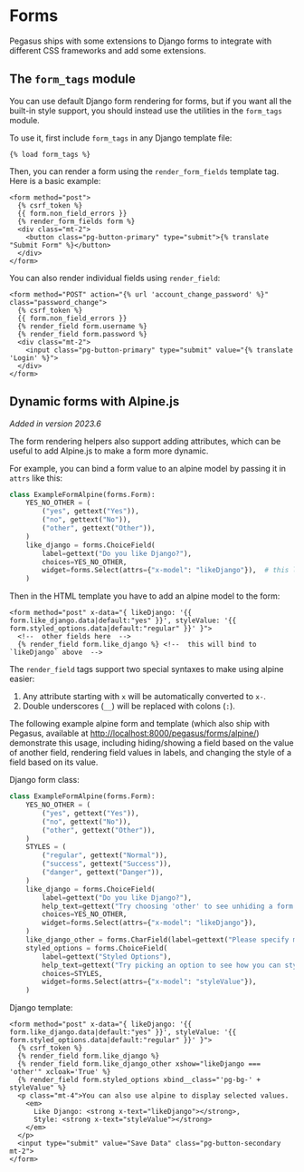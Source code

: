 # Forms

Pegasus ships with some extensions to Django forms to integrate with different CSS frameworks
and add some extensions.

## The `form_tags` module

You can use default Django form rendering for forms, but if you want all the built-in style support,
you should instead use the utilities in the `form_tags` module.

To use it, first include `form_tags` in any Django template file:  

```
{% load form_tags %}
```

Then, you can render a form using the `render_form_fields` template tag.
Here is a basic example:

```django
<form method="post">
  {% csrf_token %}
  {{ form.non_field_errors }}
  {% render_form_fields form %}
  <div class="mt-2">
    <button class="pg-button-primary" type="submit">{% translate "Submit Form" %}</button>
  </div>
</form>
```

You can also render individual fields using `render_field`:

```django
<form method="POST" action="{% url 'account_change_password' %}" class="password_change">
  {% csrf_token %}
  {{ form.non_field_errors }}
  {% render_field form.username %}
  {% render_field form.password %}
  <div class="mt-2">
    <input class="pg-button-primary" type="submit" value="{% translate 'Login' %}">
  </div>
</form>
```

## Dynamic forms with Alpine.js

*Added in version 2023.6*

The form rendering helpers also support adding attributes, which can be useful to add Alpine.js to make
a form more dynamic.

For example, you can bind a form value to an alpine model by passing it in `attrs` like this:

```python
class ExampleFormAlpine(forms.Form):
    YES_NO_OTHER = (
        ("yes", gettext("Yes")),
        ("no", gettext("No")),
        ("other", gettext("Other")),
    )
    like_django = forms.ChoiceField(
        label=gettext("Do you like Django?"),
        choices=YES_NO_OTHER,
        widget=forms.Select(attrs={"x-model": "likeDjango"}),  # this line will bind the value to an alpine model
    )
```

Then in the HTML template you have to add an alpine model to the form:

```django
<form method="post" x-data="{ likeDjango: '{{ form.like_django.data|default:"yes" }}', styleValue: '{{ form.styled_options.data|default:"regular" }}' }">
  <!--  other fields here  -->
  {% render_field form.like_django %} <!--  this will bind to `likeDjango` above  -->
```

The `render_field` tags support two special syntaxes to make using alpine easier:

1. Any attribute starting with `x` will be automatically converted to `x-`.
2. Double underscores (`__`) will be replaced with colons (`:`).

The following example alpine form and template (which also ship with Pegasus, available at
[http://localhost:8000/pegasus/forms/alpine/](http://localhost:8000/pegasus/forms/alpine/)) demonstrate this usage,
including hiding/showing a field based on the value of another field, rendering field values in labels,
and changing the style of a field based on its value.

Django form class:

```python
class ExampleFormAlpine(forms.Form):
    YES_NO_OTHER = (
        ("yes", gettext("Yes")),
        ("no", gettext("No")),
        ("other", gettext("Other")),
    )
    STYLES = (
        ("regular", gettext("Normal")),
        ("success", gettext("Success")),
        ("danger", gettext("Danger")),
    )
    like_django = forms.ChoiceField(
        label=gettext("Do you like Django?"),
        help_text=gettext("Try choosing 'other' to see unhiding a form field based on a value."),
        choices=YES_NO_OTHER,
        widget=forms.Select(attrs={"x-model": "likeDjango"}),
    )
    like_django_other = forms.CharField(label=gettext("Please specify more details about your answer."))
    styled_options = forms.ChoiceField(
        label=gettext("Styled Options"),
        help_text=gettext("Try picking an option to see how you can style a component based on its value."),
        choices=STYLES,
        widget=forms.Select(attrs={"x-model": "styleValue"}),
    )
```

Django template:

```django
<form method="post" x-data="{ likeDjango: '{{ form.like_django.data|default:"yes" }}', styleValue: '{{ form.styled_options.data|default:"regular" }}' }">
  {% csrf_token %}
  {% render_field form.like_django %}
  {% render_field form.like_django_other xshow="likeDjango === 'other'" xcloak='True' %}
  {% render_field form.styled_options xbind__class="'pg-bg-' + styleValue" %}
  <p class="mt-4">You can also use alpine to display selected values.
    <em>
      Like Django: <strong x-text="likeDjango"></strong>,
      Style: <strong x-text="styleValue"></strong>
    </em>
  </p>
  <input type="submit" value="Save Data" class="pg-button-secondary mt-2">
</form>
```
